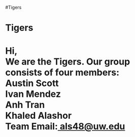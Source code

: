 #Tigers
<h1>Tigers<h1>
  Hi,
  <br>
  We are the Tigers. Our group consists of four members:
  <br>
  Austin Scott
  <br>
  Ivan Mendez
  <br>
  Anh Tran
  <br>
  Khaled Alashor
  <br>
  Team Email:<a href="mailto:als48@uw.edu"> als48@uw.edu</a>
